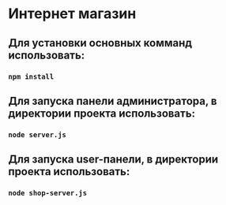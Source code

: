 # Интернет магазин
## Для установки основных комманд использовать:
### ```npm install```

## Для запуска панели администратора, в директории проекта использовать:
### ```node server.js```

## Для запуска user-панели, в директории проекта использовать:
### ```node shop-server.js```
